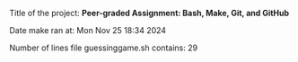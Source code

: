 Title of the project: __Peer-graded Assignment: Bash, Make, Git, and GitHub__

Date make ran at:
Mon Nov 25 18:34 2024

Number of lines file guessinggame.sh contains:
      29
